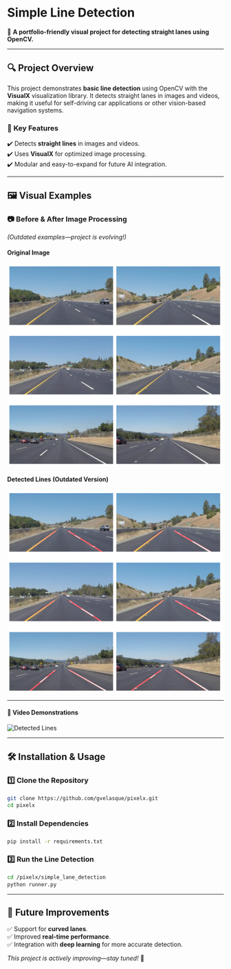 # Simple Line Detection

🚀 **A portfolio-friendly visual project for detecting straight lanes using OpenCV.**

---

## 🔍 Project Overview
This project demonstrates **basic line detection** using OpenCV with the **VisualX** 
visualization library. It detects straight lanes in images and videos, making it 
useful for self-driving car applications or other vision-based navigation systems.

### 📌 **Key Features**
✔️ Detects **straight lines** in images and videos.  
✔️ Uses **VisualX** for optimized image processing.  
✔️ Modular and easy-to-expand for future AI integration.

---

## 🖼️ Visual Examples
### 📷 **Before & After Image Processing**
_(Outdated examples—project is evolving!)_

#### **Original Image**
<div>
    <img src="/pixelx/simple_lane_detection/data/input/images/input.png" alt="Original Road Images" width="500">
</div>

#### **Detected Lines (Outdated Version)**
<div>
    <img src="/pixelx/simple_lane_detection/data/output/images/output.png" alt="Detected Lines" width="500">
</div>

---

#### 🎥 Video Demonstrations
<div>
    <img src="/pixelx/simple_lane_detection/data/output/videos/video.gif" alt="Detected Lines" width="500">
</div>

---

## 🛠️ Installation & Usage
### 1️⃣ **Clone the Repository**
```bash
git clone https://github.com/gvelasque/pixelx.git
cd pixelx
```

### 2️⃣ **Install Dependencies**
```bash
pip install -r requirements.txt
```

### 3️⃣ **Run the Line Detection**
```bash
cd /pixelx/simple_lane_detection
python runner.py
```

---

## 🚀 Future Improvements
✅ Support for **curved lanes**.  
✅ Improved **real-time performance**.  
✅ Integration with **deep learning** for more accurate detection.

_This project is actively improving—stay tuned!_ 🚀
